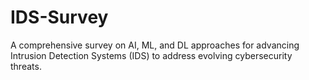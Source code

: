 # IDS-Survey
A comprehensive survey on AI, ML, and DL approaches for advancing Intrusion Detection Systems (IDS) to address evolving cybersecurity threats.
